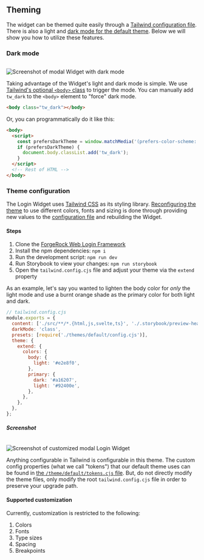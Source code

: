<script>
  import Image from '../../image.svelte';
</script>

## Theming

The widget can be themed quite easily through a [Tailwind configuration file](https://tailwindcss.com/docs/configuration). There is also a light and [dark mode for the default theme](https://tailwindcss.com/docs/dark-mode). Below we will show you how to utilize these features.

### Dark mode

<Image>

![Screenshot of modal Widget with dark mode](/img/modal-widget-dark.png)

</Image>

Taking advantage of the Widget's light and dark mode is simple. We use [Tailwind's optional `<body>` class](https://tailwindcss.com/docs/dark-mode) to trigger the mode. You can manually add `tw_dark` to the `<body>` element to "force" dark mode.

```html
<body class="tw_dark"></body>
```

Or, you can programmatically do it like this:

```html
<body>
  <script>
    const prefersDarkTheme = window.matchMedia('(prefers-color-scheme: dark)').matches;
    if (prefersDarkTheme) {
      document.body.classList.add('tw_dark');
    }
  </script>
  <!-- Rest of HTML -->
</body>
```

### Theme configuration

The Login Widget uses [Tailwind CSS](https://tailwindcss.com/) as its styling library. [Reconfiguring the theme](https://tailwindcss.com/docs/theme) to use different colors, fonts and sizing is done through providing new values to the [configuration file](https://github.com/cerebrl/forgerock-web-login-framework/blob/main/tailwind.config.cjs) and rebuilding the Widget.

#### Steps

1. Clone the [ForgeRock Web Login Framework](https://github.com/cerebrl/forgerock-web-login-framework)
2. Install the npm dependencies: `npm i`
3. Run the development script: `npm run dev`
4. Run Storybook to view your changes: `npm run storybook`
5. Open the `tailwind.config.cjs` file and adjust your theme via the `extend` property

As an example, let's say you wanted to lighten the body color for _only_ the light mode and use a burnt orange shade as the primary color for both light and dark.

```js
// tailwind.config.cjs
module.exports = {
  content: ['./src/**/*.{html,js,svelte,ts}', './.storybook/preview-head.html'],
  darkMode: 'class',
  presets: [require('./themes/default/config.cjs')],
  theme: {
    extend: {
      colors: {
        body: {
          light: '#e2e8f0',
        },
        primary: {
          dark: '#a16207',
          light: '#92400e',
        },
      },
    },
  },
};
```

##### Screenshot

<Image>

![Screenshot of customized modal Login Widget](/img/customized-modal-widget-light.png)

</Image>

Anything configurable in Tailwind is configurable in this theme. The custom config properties (what we call "tokens") that our default theme uses can be found in [the `/theme/default/tokens.cjs` file](https://github.com/cerebrl/forgerock-web-login-framework/blob/main/themes/default/tokens.cjs). But, do not directly modify the theme files, only modify the root `tailwind.config.cjs` file in order to preserve your upgrade path.

#### Supported customization

Currently, customization is restricted to the following:

1. Colors
2. Fonts
3. Type sizes
4. Spacing
5. Breakpoints
